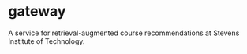 # gateway
A service for retrieval-augmented course recommendations at Stevens Institute of Technology.
